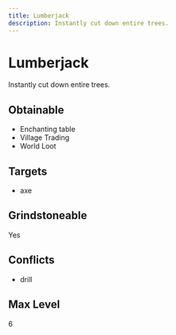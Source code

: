 ```yaml
---
title: Lumberjack
description: Instantly cut down entire trees.
---
```

# Lumberjack
Instantly cut down entire trees.
## Obtainable
- Enchanting table
- Village Trading
- World Loot
## Targets
- axe
## Grindstoneable
Yes
## Conflicts
- drill
## Max Level
6
